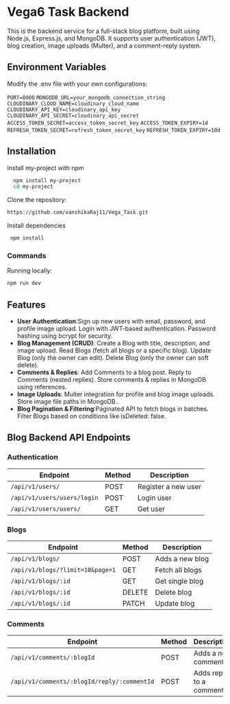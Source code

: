 # Vega6 Task Backend

This is the backend service for a full-stack blog platform, built using Node.js, Express.js, and MongoDB. It supports user authentication (JWT), blog creation, image uploads (Multer), and a comment-reply system.
## Environment Variables

Modify the .env file with your own configurations:

`PORT=8000`
`MONGODB_URL=your_mongodb_connection_string`
`CLOUDINARY_CLOUD_NAME=cloudinary_cloud_name`
`CLOUDINARY_API_KEY=cloudinary_api_key`
`CLOUDINARY_API_SECRET=cloudinary_api_secret`
`ACCESS_TOKEN_SECRET=access_token_secret_key`
`ACCESS_TOKEN_EXPIRY=1d`
`REFRESH_TOKEN_SECRET=refresh_token_secret_key`
`REFRESH_TOKEN_EXPIRY=10d`


## Installation

Install my-project with npm

```bash
  npm install my-project
  cd my-project
```

 Clone the repository:
   ```bash
   https://github.com/vanshikaRaj11/Vega_Task.git
```

Install dependencies

```bash
 npm install 
```
### Commands

Running locally:

```bash
npm run dev
```

## Features

- **User Authentication**:Sign up new users with email, password, and profile image upload. Login with JWT-based authentication. Password hashing using bcrypt for security.
- **Blog Management (CRUD)**: Create a Blog with title, description, and image upload. Read Blogs (fetch all blogs or a specific blog). Update Blog (only the owner can edit). Delete Blog (only the owner can soft delete).
- **Comments & Replies**: Add Comments to a blog post. Reply to Comments (nested replies). Store comments & replies in MongoDB using references.
- **Image Uploads**: Multer integration for profile and blog image uploads. Store image file paths in MongoDB..
- **Blog Pagination & Filtering**:Paginated API to fetch blogs in batches. Filter Blogs based on conditions like isDeleted: false.
## Blog Backend API Endpoints



### Authentication

| Endpoint                  | Method | Description                           |
|---------------------------|--------|---------------------------------------|
| `/api/v1/users/`          | POST   | Register a new user                  |
| `/api/v1/users/users/login`             | POST   | Login user                           |
| `/api/v1/users/users/`            | GET   | Get user        |

### Blogs

| Endpoint                  | Method | Description                           |
|---------------------------|--------|---------------------------------------|
| `/api/v1/blogs/`          | POST   | Adds a new blog                  |
| `/api/v1/blogs/?limit=10&page=1`             | GET   | Fetch all blogs                          |
| `/api/v1/blogs/:id`            | GET   | Get single blog         |
| `/api/v1/blogs/:id`            | DELETE   | Delete  blog         |
| `/api/v1/blogs/:id`            | PATCH   | Update  blog         |

### Comments

| Endpoint                  | Method | Description                           |
|---------------------------|--------|---------------------------------------|
| `/api/v1/comments/:blogId`          | POST   | Adds a new comment                  |
| `/api/v1/comments/:blogId/reply/:commentId`             | POST   | Adds reply to a comment

